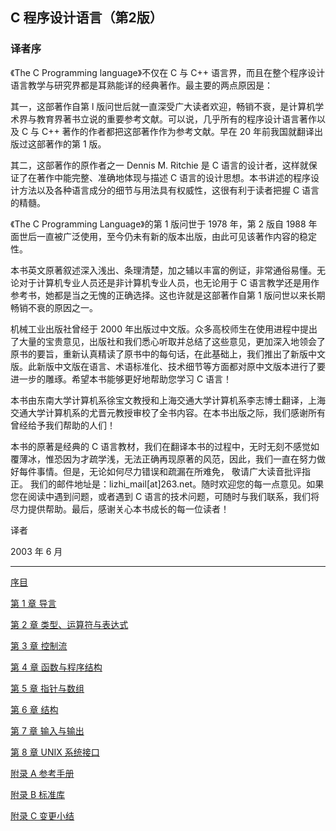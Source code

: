 ## C 程序设计语言（第2版）

### 译者序

《The C Programming language》不仅在 C 与 C++ 语言界，而且在整个程序设计语言教学与研究界都是耳熟能详的经典著作。最主要的两点原因是：

其一，这部著作自第 l 版问世后就一直深受广大读者欢迎，畅销不衰，是计算机学术界与教育界著书立说的重要参考文献。可以说，几乎所有的程序设计语言著作以及 C 与 C++ 著作的作者都把这部著作作为参考文献。早在 20 年前我国就翻译出版过这部著作的第 1 版。

其二，这部著作的原作者之一 Dennis M. Ritchie 是 C 语言的设计者，这样就保证了在著作中能完整、准确地体现与描述 C 语言的设计思想。本书讲述的程序设计方法以及各种语言成分的细节与用法具有权威性，这很有利于读者把握 C 语言的精髓。

《The C Programming Language》的第 1 版问世于 1978 年，第 2 版自 1988 年面世后一直被广泛使用，至今仍未有新的版本出版，由此可见该著作内容的稳定性。

本书英文原著叙述深入浅出、条理清楚，加之辅以丰富的例证，非常通俗易懂。无论对于计算机专业人员还是非计算机专业人员，也无论用于 C 语言教学还是用作参考书，她都是当之无愧的正确选择。这也许就是这部著作自第 1 版问世以来长期畅销不衰的原因之一。

机械工业出版社曾经于 2000 年出版过中文版。众多高校师生在使用进程中提出了大量的宝贵意见，出版社和我们悉心听取并总结了这些意见，更加深入地领会了原书的要旨，重新认真精读了原书中的每句话，在此基础上，我们推出了新版中文版。此新版中文版在语言、术语标准化、技术细节等方面都对原中文版本进行了要进一步的雕琢。希望本书能够更好地帮助您学习 C 语言！

本书由东南大学计算机系徐宝文教授和上海交通大学计算机系李志博士翻译，上海交通大学计算机系的尤晋元教授审校了全书内容。在本书出版之际，我们感谢所有曾经给予我们帮助的人们！

本书的原著是经典的 C 语言教材，我们在翻译本书的过程中，无时无刻不感觉如覆薄冰，惟恐因为才疏学浅，无法正确再现原著的风范，因此，我们一直在努力做好每件事情。但是，无论如何尽力错误和疏漏在所难免， 敬请广大读音批评指正。 我们的邮件地址是：lizhi_mail[at]263.net。随时欢迎您的每一点意见。如果您在阅读中遇到问题，或者遇到 C 语言的技术问题，可随时与我们联系，我们将尽力提供帮助。最后，感谢关心本书成长的每一位读者！

译者

2003 年 6 月

***

[序目](https://github.com/mahavivo/c-lang/blob/master/The-C-Programming-Language/00.md)

[第 1 章	导言](https://github.com/mahavivo/c-lang/blob/master/The-C-Programming-Language/01.md)

[第 2 章	类型、运算符与表达式](https://github.com/mahavivo/c-lang/blob/master/The-C-Programming-Language/02.md)

[第 3 章	控制流](https://github.com/mahavivo/c-lang/blob/master/The-C-Programming-Language/03.md)

[第 4 章	函数与程序结构](https://github.com/mahavivo/c-lang/blob/master/The-C-Programming-Language/04.md)

[第 5 章	指针与数组](https://github.com/mahavivo/c-lang/blob/master/The-C-Programming-Language/05.md)

[第 6 章	结构](https://github.com/mahavivo/c-lang/blob/master/The-C-Programming-Language/06.md)

[第 7 章	输入与输出](https://github.com/mahavivo/c-lang/blob/master/The-C-Programming-Language/07.md)

[第 8 章	UNIX 系统接口](https://github.com/mahavivo/c-lang/blob/master/The-C-Programming-Language/08.md)

[附录 A	参考手册](https://github.com/mahavivo/c-lang/blob/master/The-C-Programming-Language/09.md)

[附录 B	标准库](https://github.com/mahavivo/c-lang/blob/master/The-C-Programming-Language/10.md)

[附录 C	变更小结](https://github.com/mahavivo/c-lang/blob/master/The-C-Programming-Language/11.md)
